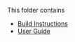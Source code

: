 This folder contains
* [Build Instructions](https://github.com/angelesmarinbatana/Shiny-App/blob/main/documentation/user_guide.md](https://github.com/angelesmarinbatana/Drawing-Game/blob/main/documentation/build_instructions.md))
* [User Guide](https://github.com/angelesmarinbatana/Drawing-Game/blob/main/documentation/user_guide.md)

